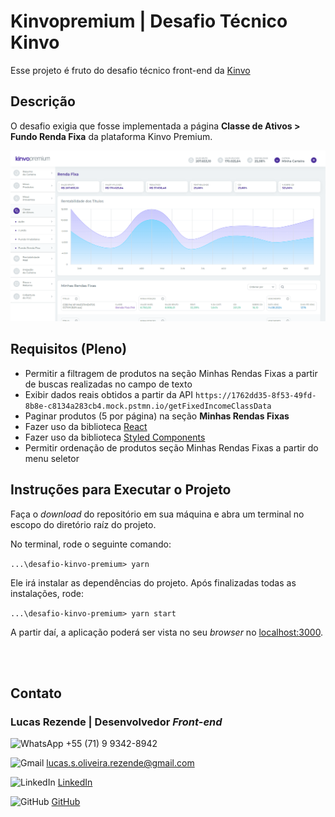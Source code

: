 # **Kinvo**premium | Desafio Técnico Kinvo

Esse projeto é fruto do desafio técnico front-end da [Kinvo](https://www.kinvo.com.br/)

## Descrição

O desafio exigia que fosse implementada a página **Classe de Ativos > Fundo Renda Fixa** da plataforma Kinvo Premium.

![Página Classe de Ativos > Fundo Renda Fixa](.github/pagina-web.png)

## Requisitos (Pleno)

- Permitir a filtragem de produtos na seção Minhas Rendas Fixas a partir de buscas realizadas no campo de texto
- Exibir dados reais obtidos a partir da API `https://1762dd35-8f53-49fd-8b8e-c8134a283cb4.mock.pstmn.io/getFixedIncomeClassData`
- Paginar produtos (5 por página) na seção **Minhas Rendas Fixas**
- Fazer uso da biblioteca [React](https://pt-br.reactjs.org/)
- Fazer uso da biblioteca [Styled Components](https://styled-components.com/)
- Permitir ordenação de produtos seção Minhas Rendas Fixas a partir do menu seletor

## Instruções para Executar o Projeto

Faça o _download_ do repositório em sua máquina e abra um terminal no escopo do diretório raíz do projeto.

No terminal, rode o seguinte comando:

`...\desafio-kinvo-premium> yarn`

Ele irá instalar as dependências do projeto. Após finalizadas todas as instalações, rode:

`...\desafio-kinvo-premium> yarn start`

A partir daí, a aplicação poderá ser vista no seu _browser_ no [localhost:3000](http://localhost:3000/).

<br/>
<br/>

## Contato

### **Lucas Rezende | Desenvolvedor _Front-end_**

<img alt="WhatsApp" src="https://logodownload.org/wp-content/uploads/2015/04/whatsapp-logo-1.png" height="15px"/> +55 (71) 9 9342-8942

<img alt="Gmail" src="https://logodownload.org/wp-content/uploads/2018/03/gmail-logo-16.png" height="15px"/> lucas.s.oliveira.rezende@gmail.com

<img alt="LinkedIn" src="https://image.flaticon.com/icons/png/512/174/174857.png" height="15px"/> [LinkedIn](https://www.linkedin.com/in/lucas-rezende-b155a01b3/)

<img alt="GitHub" src="https://image.flaticon.com/icons/png/512/25/25231.png" height="15px"/> [GitHub](https://github.com/oLucasRez)
